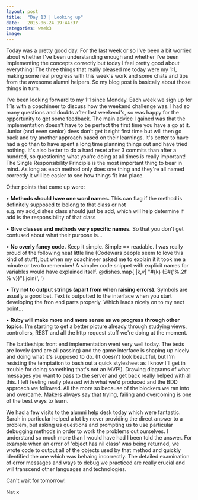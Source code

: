 ```yaml
---
layout: post
title:  "Day 13 | Looking up"
date:   2015-06-24 19:44:37
categories: week3
image: 
---
```


Today was a pretty good day. For the last week or so I've been a bit worried about whether I've been understanding enough and whether I've been implementing the concepts correctly but today I feel pretty good about everything! The three things that really pleased me today were my 1:1, making some real progress with this week's work and some chats and tips from the awesome alumni helpers. So my blog post is basically about those things in turn.

I've been looking forward to my 1:1 since Monday. Each week we sign up for 1:1s with a coachineer to discuss how the weekend challenge was. I had so many questions and doubts after last weekend's, so was happy for the opportunity to get some feedback. The main advice I gained was that the implementation doesn't have to be perfect the first time you have a go at it. Junior (and even senior) devs don't get it right first time but will then go back and try another approach based on their learnings. It's better to have had a go than to have spent a long time planning things out and have tried nothing. It's also better to do a hard reset after 3 commits than after a hundred, so questioning what you're doing at all times is really important! The Single Responsibility Principle is the most important thing to bear in mind. As long as each method only does one thing and they're all named correctly it will be easier to see how things fit into place.

Other points that came up were:

&bull; **Methods should have one word names.**
This can flag if the method is definitely supposed to belong to that class or not  
e.g. my add_dishes class should just be add, which will help determine if add is the responsibility of that class

&bull; **Give classes and methods very specific names.**
So that you don't get confused about what their purpose is...

&bull; **No overly fancy code.** Keep it simple. Simple == readable. I was really proud of the following neat little line (Codewars people seem to love this kind of stuff), but when my coachineer asked me to explain it it took me a minute or two to remember! A simpler code snippet with explicit names for variables would have explained itself.
    @dishes.map{ |k,v| "#{k} (£#{'%.2f' % v})"}.join(', ')

&bull; **Try not to output strings (apart from when raising errors).** Symbols are usually a good bet. Text is outputted to the interface when you start developing the fron end parts properly. Which leads nicely on to my next point...

&bull; **Ruby will make more and more sense as we progress through other topics.** I'm starting to get a better picture already through studying views, controllers, REST and all the http request stuff we're doing at the moment. 

The battleships front end implementation went very well today. The tests are lovely (and are all passing) and the game interface is shaping up nicely and doing what it's supposed to do. (It doesn't look beautiful, but I'm resisting the temptation to bash out a quick stylesheet as I know I'll get in trouble for doing something that's not an MVP!). Drawing diagrams of what messages you want to pass to the server and get back really helped with all this. I left feeling really pleased with what we'd produced and the BDD approach we followed. All the more so because of the blockers we ran into and overcame. Makers always say that trying, failing and overcoming is one of the best ways to learn.

We had a few visits to the alumni help desk today which were fantastic. Sarah in particular helped a lot by never providing the direct answer to a problem, but asking us questions and prompting us to use particular debugging methods in order to work the problems out ourselves. I understand so much more than I would have had I been told the answer. For example when an error of 'object has nil class' was being returned, we wrote code to output all of the objects used by that method and quickly identified the one which was behaing incorrectly. The detailed examination of error messages and ways to debug we practiced are really crucial and will transcend other languages and technologies.

Can't wait for tomorrow!

Nat x


